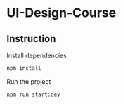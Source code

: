 # UI-Design-Course

## Instruction

Install dependencies

```bash
npm install
```

Run the project

```bash
npm run start:dev
```
